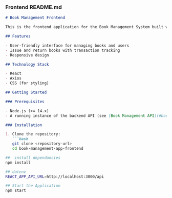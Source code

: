 
### Frontend README.md

```markdown
# Book Management Frontend

This is the frontend application for the Book Management System built with React. It interacts with the backend API to provide a user interface for managing books, users, and transactions.

## Features

- User-friendly interface for managing books and users
- Issue and return books with transaction tracking
- Responsive design

## Technology Stack

- React
- Axios
- CSS (for styling)

## Getting Started

### Prerequisites

- Node.js (>= 14.x)
- A running instance of the backend API (see [Book Management API](#book-management-api))

### Installation

1. Clone the repository:
   ```bash
   git clone <repository-url>
   cd book-management-app-frontend

##  install dependancies
npm install

## dotenv
REACT_APP_API_URL=http://localhost:3000/api

## Start the Application
npm start
